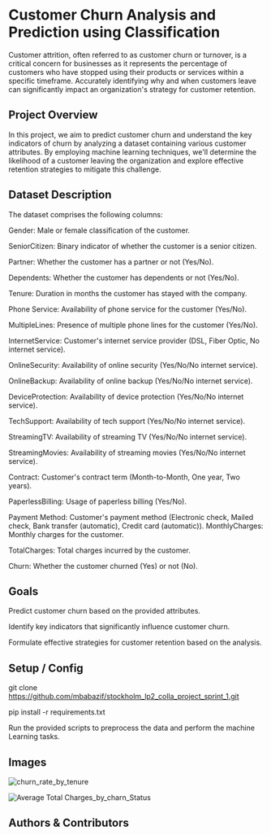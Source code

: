 # Customer Churn Analysis and Prediction using Classification

Customer attrition, often referred to as customer churn or turnover, is a critical concern for businesses as it represents the percentage of customers who have stopped using their products or services within a specific timeframe. Accurately identifying why and when customers leave can significantly impact an organization's strategy for customer retention.

## Project Overview

In this project, we aim to predict customer churn and understand the key indicators of churn by analyzing a dataset containing various customer attributes. By employing machine learning techniques, we'll determine the likelihood of a customer leaving the organization and explore effective retention strategies to mitigate this challenge.

## Dataset Description

The dataset comprises the following columns:

Gender: Male or female classification of the customer.

SeniorCitizen: Binary indicator of whether the customer is a senior citizen.

Partner: Whether the customer has a partner or not (Yes/No).

Dependents: Whether the customer has dependents or not (Yes/No).

Tenure: Duration in months the customer has stayed with the company.

Phone Service: Availability of phone service for the customer (Yes/No).

MultipleLines: Presence of multiple phone lines for the customer (Yes/No).

InternetService: Customer's internet service provider (DSL, Fiber Optic, No internet service).

OnlineSecurity: Availability of online security (Yes/No/No internet service).

OnlineBackup: Availability of online backup (Yes/No/No internet service).

DeviceProtection: Availability of device protection (Yes/No/No internet service).

TechSupport: Availability of tech support (Yes/No/No internet service).

StreamingTV: Availability of streaming TV (Yes/No/No internet service).

StreamingMovies: Availability of streaming movies (Yes/No/No internet service).

Contract: Customer's contract term (Month-to-Month, One year, Two years).

PaperlessBilling: Usage of paperless billing (Yes/No).

Payment Method: Customer's payment method (Electronic check, Mailed check, Bank transfer (automatic), 
Credit card (automatic)).
MonthlyCharges: Monthly charges for the customer.

TotalCharges: Total charges incurred by the customer.

Churn: Whether the customer churned (Yes) or not (No).

## Goals

Predict customer churn based on the provided attributes.

Identify key indicators that significantly influence customer churn.

Formulate effective strategies for customer retention based on the analysis.

## Setup / Config

git clone https://github.com/mbabazif/stockholm_lp2_colla_project_sprint_1.git

pip install -r requirements.txt

Run the provided scripts to preprocess the data and perform the machine Learning tasks.

## Images
![churn_rate_by_tenure](https://github.com/mbabazif/stockholm_lp2_colla_project_sprint_1/assets/45567777/4453fe3b-032b-4797-bc3b-c4d8e5534345)

![Average Total Charges_by_charn_Status](https://github.com/mbabazif/stockholm_lp2_colla_project_sprint_1/assets/45567777/66270c3e-e9fa-46fa-9d2f-8aa3f63fb26f)


## Authors & Contributors

